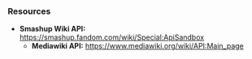 ### Resources
- **Smashup Wiki API:** https://smashup.fandom.com/wiki/Special:ApiSandbox
  - **Mediawiki API:** https://www.mediawiki.org/wiki/API:Main_page